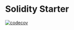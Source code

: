 # Solidity Starter

[![codecov](https://codecov.io/gh/gulitsky/solidity-starter/branch/main/graph/badge.svg?token=TcDYfVDZj4)](https://codecov.io/gh/gulitsky/solidity-starter)
